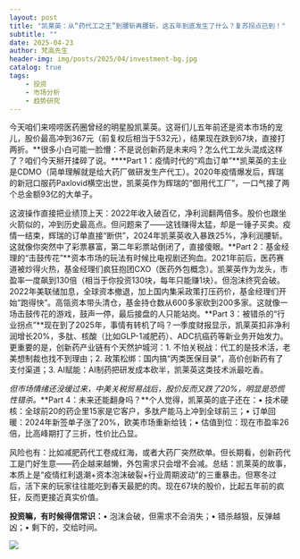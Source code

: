 ```yaml
---
layout: post
title: "凯莱英：从“药代工之王”到腰斩再腰斩，这五年到底发生了什么？复苏拐点已到！"
subtitle: ""
date: 2025-04-23
author: 梵高先生
header-img: img/posts/2025/04/investment-bg.jpg
catalog: true
tags:
    - 投资
    - 市场分析
    - 趋势研究
---
```


今天咱们来唠唠医药圈曾经的明星股凯莱英。这哥们儿五年前还是资本市场的宠儿，股价最高冲到367元（前复权后相当于532元），结果现在跌到67块，直接打两折。**很多小白可能一脸懵：不是说创新药是未来吗？怎么代工龙头混成这样了？咱们今天掰开揉碎了说。****Part 1：疫情时代的“鸡血订单”**凯莱英的主业是CDMO（简单理解就是给大药厂做研发生产代工）。2020年疫情爆发后，辉瑞的新冠口服药Paxlovid横空出世，凯莱英作为辉瑞的“御用代工厂”，一口气接了两个总金额93亿的大单子。

这波操作直接把业绩顶上天：2022年收入破百亿，净利润翻两倍多。股价也跟坐火箭似的，冲到历史最高点。但问题来了——这钱赚得太猛，却是一锤子买卖。疫情一结束，辉瑞的订单直接“断供”，2024年凯莱英收入暴跌25%，净利润腰斩。这就像你突然中了彩票暴富，第二年彩票站倒闭了，直接傻眼。**Part 2：基金经理的“击鼓传花”**资本市场的玩法有时候比电视剧还狗血。2021年前后，医药赛道被炒得火热，基金经理们疯狂抱团CXO（医药外包概念）。凯莱英作为龙头，市盈率一度飙到130倍（相当于你投资130块，每年只能赚1块）。但泡沫终究会破。2022年美联储加息，全球资本撤退，加上国内集采政策打压药价，基金经理们开始“跑得快”。高瓴资本带头清仓，基金持仓数从600多家砍到200多家。这就像一场击鼓传花的游戏，鼓声一停，最后接盘的人只能站岗。**Part 3：被错杀的“行业拐点”**现在到了2025年，事情有转机了吗？一季度财报显示，凯莱英扣非净利润增长20%，多肽、核酸（比如GLP-1减肥药）、ADC抗癌药等新业务开始发力。更重要的是，创新药产业链有个天然护城河：1. 不怕关税战：代工的是技术活，老美想制裁也找不到理由；2. 政策松绑：国内搞“丙类医保目录”，高价创新药有了支付渠道；3. AI赋能：AI制药把研发成本砍半，凯莱英这类技术派最吃香。

_但市场情绪还没缓过来，中美关税贸易战后，股价反而又跌了20%，明显是恐慌性错杀。_**Part 4：未来还能翻身吗？**个人觉得，凯莱英的底子还在：• 技术硬核：全球前20的药企里15家是它客户，多肽产能马上冲到全球前三；• 订单回暖：2024年新签单子涨了20%，欧美市场重新给钱；• 估值到位：现在市盈率26倍，比高峰期打了三折，性价比凸显。

风险也有：比如减肥药代工卷成红海，或者大药厂突然砍单。但长期看，创新药代工是门好生意——药企越来越懒，外包需求只会增不会减。总结：凯莱英的故事，本质上是“疫情红利退潮+资本泡沫破裂+行业周期波动”的三重暴击。但寒冬过后，活下来的玩家往往能吃到春天最肥的肉。现在67块的股价，比起五年前的疯狂，反而更接近真实价值。

**投资嘛，有时候得信常识：**• 泡沫会破，但需求不会消失；• 错杀越狠，反弹越凶；• 剩下的，交给时间。

![](https://mmbiz.qpic.cn/sz_mmbiz_jpg/https://mmbiz.qpic.cn/sz_mmbiz_jpg/ViaIfpMVXKTSvcXNK6GOPExiaVjKt3kKsIVXESz5kuftzosvO9kObew7RcKE2zwh4mHs7mGH5MEQVMnEvHGTvR7A/640?wx_fmt=jpeg)